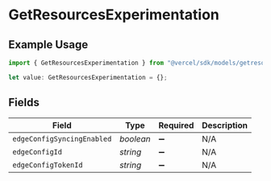 # GetResourcesExperimentation

## Example Usage

```typescript
import { GetResourcesExperimentation } from "@vercel/sdk/models/getresourcesop.js";

let value: GetResourcesExperimentation = {};
```

## Fields

| Field                      | Type                       | Required                   | Description                |
| -------------------------- | -------------------------- | -------------------------- | -------------------------- |
| `edgeConfigSyncingEnabled` | *boolean*                  | :heavy_minus_sign:         | N/A                        |
| `edgeConfigId`             | *string*                   | :heavy_minus_sign:         | N/A                        |
| `edgeConfigTokenId`        | *string*                   | :heavy_minus_sign:         | N/A                        |